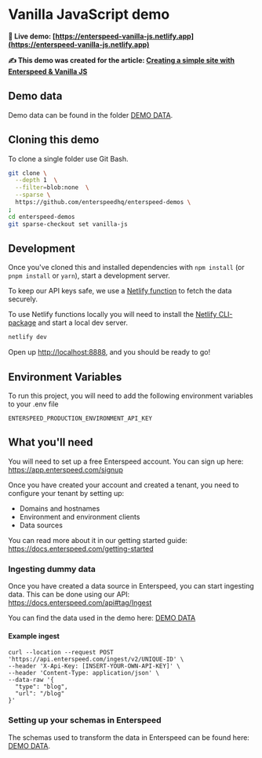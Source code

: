 # Vanilla JavaScript demo

**🔗 Live demo: [https://enterspeed-vanilla-js.netlify.app](https://enterspeed-vanilla-js.netlify.app)**

**✍ This demo was created for the article: [Creating a simple site with Enterspeed & Vanilla JS
](https://docs.enterspeed.com/tutorials/creating-a-simple-site/intro)**

## Demo data

Demo data can be found in the folder [DEMO DATA](./DEMO-DATA).

## Cloning this demo

To clone a single folder use Git Bash.

```bash
git clone \
  --depth 1  \
  --filter=blob:none  \
  --sparse \
  https://github.com/enterspeedhq/enterspeed-demos \
;
cd enterspeed-demos
git sparse-checkout set vanilla-js
```

## Development

Once you've cloned this and installed dependencies with `npm install` (or `pnpm install` or `yarn`), start a development server.

To keep our API keys safe, we use a [Netlify function](https://www.netlify.com/products/functions/) to fetch the data securely.

To use Netlify functions locally you will need to install the [Netlify CLI-package](https://www.npmjs.com/package/netlify-cli) and start a local dev server.

```sh
netlify dev
```

Open up [http://localhost:8888](http://localhost:8888), and you should be ready to go!

## Environment Variables

To run this project, you will need to add the following environment variables to your .env file

`ENTERSPEED_PRODUCTION_ENVIRONMENT_API_KEY`

## What you'll need

You will need to set up a free Enterspeed account. You can sign up here: https://app.enterspeed.com/signup

Once you have created your account and created a tenant, you need to configure your tenant by setting up:
- Domains and hostnames
- Environment and environment clients
- Data sources

You can read more about it in our getting started guide: https://docs.enterspeed.com/getting-started

### Ingesting dummy data

Once you have created a data source in Enterspeed, you can start ingesting data. This can be done using our API: https://docs.enterspeed.com/api#tag/Ingest

You can find the data used in the demo here: [DEMO DATA](./DEMO-DATA/)

#### Example ingest

```curl
curl --location --request POST 'https://api.enterspeed.com/ingest/v2/UNIQUE-ID' \
--header 'X-Api-Key: [INSERT-YOUR-OWN-API-KEY]' \
--header 'Content-Type: application/json' \
--data-raw '{
  "type": "blog",
  "url": "/blog"
}'
```

### Setting up your schemas in Enterspeed

The schemas used to transform the data in Enterspeed can be found here: [DEMO DATA](./DEMO-DATA/).
